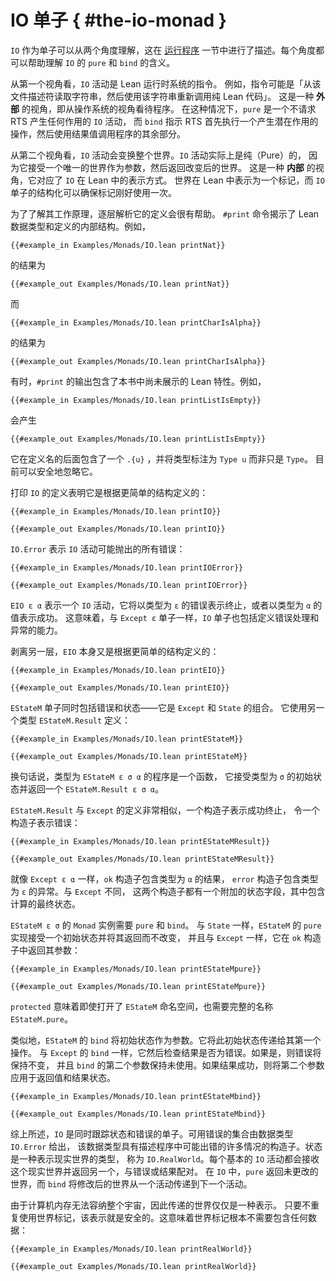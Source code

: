 <!--
# The IO Monad
-->

# IO 单子 { #the-io-monad }

<!--
`IO` as a monad can be understood from two perspectives, which were described in the section on [running programs](../hello-world/running-a-program.md).
Each can help to understand the meanings of `pure` and `bind` for `IO`.
-->

`IO` 作为单子可以从两个角度理解，这在 [运行程序](../hello-world/running-a-program.md)
一节中进行了描述。每个角度都可以帮助理解 `IO` 的 `pure` 和 `bind` 的含义。

<!--
From the first perspective, an `IO` action is an instruction to Lean's run-time system.
For example, the instruction might be "read a string from this file descriptor, then re-invoke the pure Lean code with the string".
This perspective is an _exterior_ one, viewing the program from the perspective of the operating system.
In this case, `pure` is an `IO` action that does not request any effects from the RTS, and `bind` instructs the RTS to first carry out one potentially-effectful operation and then invoke the rest of the program with the resulting value.
-->

从第一个视角看，`IO` 活动是 Lean 运行时系统的指令。
例如，指令可能是「从该文件描述符读取字符串，然后使用该字符串重新调用纯 Lean 代码」。
这是一种 **外部** 的视角，即从操作系统的视角看待程序。
在这种情况下，`pure` 是一个不请求 RTS 产生任何作用的 `IO` 活动，
而 `bind` 指示 RTS 首先执行一个产生潜在作用的操作，然后使用结果值调用程序的其余部分。

<!--
From the second perspective, an `IO` action transforms the whole world.
`IO` actions are actually pure, because they receive a unique world as an argument and then return the changed world.
This perspective is an _interior_ one that matches how `IO` is represented inside of Lean.
The world is represented in Lean as a token, and the `IO` monad is structured to make sure that each token is used exactly once.
-->

从第二个视角看，`IO` 活动会变换整个世界。`IO` 活动实际上是纯（Pure）的，
因为它接受一个唯一的世界作为参数，然后返回改变后的世界。
这是一种 **内部** 的视角，它对应了 `IO` 在 Lean 中的表示方式。
世界在 Lean 中表示为一个标记，而 `IO` 单子的结构化可以确保标记刚好使用一次。

<!--
To see how this works, it can be helpful to peel back one definition at a time.
The `#print` command reveals the internals of Lean datatypes and definitions.
For example,
-->

为了了解其工作原理，逐层解析它的定义会很有帮助。
`#print` 命令揭示了 Lean 数据类型和定义的内部结构。例如，

```lean
{{#example_in Examples/Monads/IO.lean printNat}}
```

<!--
results in
-->

的结果为

```output info
{{#example_out Examples/Monads/IO.lean printNat}}
```

<!--
and
-->

而

```lean
{{#example_in Examples/Monads/IO.lean printCharIsAlpha}}
```

<!--
results in
-->

的结果为

```output info
{{#example_out Examples/Monads/IO.lean printCharIsAlpha}}
```

<!--
Sometimes, the output of `#print` includes Lean features that have not yet been presented in this book.
For example,
-->

有时，`#print` 的输出包含了本书中尚未展示的 Lean 特性。例如，

```lean
{{#example_in Examples/Monads/IO.lean printListIsEmpty}}
```

<!--
produces
-->

会产生

```output info
{{#example_out Examples/Monads/IO.lean printListIsEmpty}}
```

<!--
which includes a `.{u}` after the definition's name, and annotates types as `Type u` rather than just `Type`.
This can be safely ignored for now.
-->

它在定义名的后面包含了一个 `.{u}` ，并将类型标注为 `Type u` 而非只是 `Type`。
目前可以安全地忽略它。

<!--
Printing the definition of `IO` shows that it's defined in terms of simpler structures:
-->

打印 `IO` 的定义表明它是根据更简单的结构定义的：

```lean
{{#example_in Examples/Monads/IO.lean printIO}}
```

```output info
{{#example_out Examples/Monads/IO.lean printIO}}
```

<!--
`IO.Error` represents all the errors that could be thrown by an `IO` action:
-->

`IO.Error` 表示 `IO` 活动可能抛出的所有错误：

```lean
{{#example_in Examples/Monads/IO.lean printIOError}}
```

```output info
{{#example_out Examples/Monads/IO.lean printIOError}}
```

<!--
`EIO ε α` represents `IO` actions that will either terminate with an error of type `ε` or succeed with a value of type `α`.
This means that, like the `Except ε` monad, the `IO` monad includes the ability to define error handling and exceptions.
-->

`EIO ε α` 表示一个 `IO` 活动，它将以类型为 `ε` 的错误表示终止，或者以类型为 `α` 的值表示成功。
这意味着，与 `Except ε` 单子一样，`IO` 单子也包括定义错误处理和异常的能力。

<!--
Peeling back another layer, `EIO` is itself defined in terms of a simpler structure:
-->

<!--
Peeling back another layer, `EIO` is itself defined in terms of a simpler structure:
-->

剥离另一层，`EIO` 本身又是根据更简单的结构定义的：

```lean
{{#example_in Examples/Monads/IO.lean printEIO}}
```

```output info
{{#example_out Examples/Monads/IO.lean printEIO}}
```

<!--
The `EStateM` monad includes both errors and state—it's a combination of `Except` and `State`.
It is defined using another type, `EStateM.Result`:
-->

`EStateM` 单子同时包括错误和状态——它是 `Except` 和 `State` 的组合。
它使用另一个类型 `EStateM.Result` 定义：

```lean
{{#example_in Examples/Monads/IO.lean printEStateM}}
```

```output info
{{#example_out Examples/Monads/IO.lean printEStateM}}
```

<!--
In other words, a program with type `EStateM ε σ α` is a function that accepts an initial state of type `σ` and returns an `EStateM.Result ε σ α`.
-->

换句话说，类型为 `EStateM ε σ α` 的程序是一个函数，
它接受类型为 `σ` 的初始状态并返回一个 `EStateM.Result ε σ α`。

<!--
`EStateM.Result` is very much like the definition of `Except`, with one constructor that indicates a successful termination and one constructor that indicates an error:
-->

`EStateM.Result` 与 `Except` 的定义非常相似，一个构造子表示成功终止，
令一个构造子表示错误：

```lean
{{#example_in Examples/Monads/IO.lean printEStateMResult}}
```

```output info
{{#example_out Examples/Monads/IO.lean printEStateMResult}}
```

<!--
Just like `Except ε α`, the `ok` constructor includes a result of type `α`, and the `error` constructor includes an exception of type `ε`.
Unlike `Except`, both constructors have an additional state field that includes the final state of the computation.
-->

就像 `Except ε α` 一样，`ok` 构造子包含类型为 `α` 的结果，
`error` 构造子包含类型为 `ε` 的异常。与 `Except` 不同，
这两个构造子都有一个附加的状态字段，其中包含计算的最终状态。

<!--
The `Monad` instance for `EStateM ε σ` requires `pure` and `bind`.
Just as with `State`, the implementation of `pure` for `EStateM` accepts an initial state and returns it unchanged, and just as with `Except`, it returns its argument in the `ok` constructor:
-->

`EStateM ε σ` 的 `Monad` 实例需要 `pure` 和 `bind`。
与 `State` 一样，`EStateM` 的 `pure` 实现接受一个初始状态并将其返回而不改变，
并且与 `Except` 一样，它在 `ok` 构造子中返回其参数：

```lean
{{#example_in Examples/Monads/IO.lean printEStateMpure}}
```

```output info
{{#example_out Examples/Monads/IO.lean printEStateMpure}}
```

<!--
`protected` means that the full name `EStateM.pure` is needed even if the `EStateM` namespace has been opened.
-->

`protected` 意味着即使打开了 `EStateM` 命名空间，也需要完整的名称 `EStateM.pure`。

<!--
Similarly, `bind` for `EStateM` takes an initial state as an argument.
It passes this initial state to its first action.
Like `bind` for `Except`, it then checks whether the result is an error.
If so, the error is returned unchanged and the second argument to `bind` remains unused.
If the result was a success, then the second argument is applied to both the returned value and to the resulting state.
-->

类似地，`EStateM` 的 `bind` 将初始状态作为参数。它将此初始状态传递给其第一个操作。
与 `Except` 的 `bind` 一样，它然后检查结果是否为错误。如果是，则错误将保持不变，
并且 `bind` 的第二个参数保持未使用。如果结果成功，则将第二个参数应用于返回值和结果状态。

```lean
{{#example_in Examples/Monads/IO.lean printEStateMbind}}
```

```output info
{{#example_out Examples/Monads/IO.lean printEStateMbind}}
```

<!--
Putting all of this together, `IO` is a monad that tracks state and errors at the same time.
The collection of available errors is that given by the datatype `IO.Error`, which has constructors that describe many things that can go wrong in a program.
The state is a type that represents the real world, called `IO.RealWorld`.
Each basic `IO` action receives this real world and returns another one, paired either with an error or a result.
In `IO`, `pure` returns the world unchanged, while `bind` passes the modified world from one action into the next action.
-->

综上所述，`IO` 是同时跟踪状态和错误的单子。可用错误的集合由数据类型 `IO.Error` 给出，
该数据类型具有描述程序中可能出错的许多情况的构造子。状态是一种表示现实世界的类型，
称为 `IO.RealWorld`。每个基本的 `IO` 活动都会接收这个现实世界并返回另一个，与错误或结果配对。
在 `IO` 中，`pure` 返回未更改的世界，而 `bind` 将修改后的世界从一个活动传递到下一个活动。

<!--
Because the entire universe doesn't fit in a computer's memory, the world being passed around is just a representation.
So long as world tokens are not re-used, the representation is safe.
This means that world tokens do not need to contain any data at all:
-->

<!--
Because the entire universe doesn't fit in a computer's memory, the world being passed around is just a representation.
So long as world tokens are not re-used, the representation is safe.
This means that world tokens do not need to contain any data at all:
-->

由于计算机内存无法容纳整个宇宙，因此传递的世界仅仅是一种表示。
只要不重复使用世界标记，该表示就是安全的。这意味着世界标记根本不需要包含任何数据：

```lean
{{#example_in Examples/Monads/IO.lean printRealWorld}}
```

```output info
{{#example_out Examples/Monads/IO.lean printRealWorld}}
```